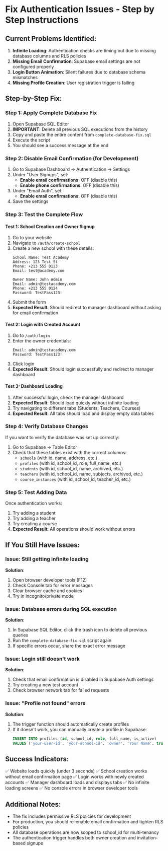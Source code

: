 # Fix Authentication Issues - Step by Step Instructions

## Current Problems Identified:
1. **Infinite Loading**: Authentication checks are timing out due to missing database columns and RLS policies
2. **Missing Email Confirmation**: Supabase email settings are not configured properly
3. **Login Button Animation**: Silent failures due to database schema mismatches
4. **Missing Profile Creation**: User registration trigger is failing

## Step-by-Step Fix:

### Step 1: Apply Complete Database Fix
1. Open Supabase SQL Editor
2. **IMPORTANT**: Delete all previous SQL executions from the history
3. Copy and paste the entire content from `complete-database-fix.sql`
4. Execute the script
5. You should see a success message at the end

### Step 2: Disable Email Confirmation (for Development)
1. Go to Supabase Dashboard → Authentication → Settings
2. Under "User Signups", set:
   - **Enable email confirmations**: OFF (disable this)
   - **Enable phone confirmations**: OFF (disable this)
3. Under "Email Auth", set:
   - **Enable email confirmations**: OFF (disable this)
4. Save the settings

### Step 3: Test the Complete Flow

#### Test 1: School Creation and Owner Signup
1. Go to your website
2. Navigate to `/auth/create-school`
3. Create a new school with these details:
   ```
   School Name: Test Academy
   Address: 123 Test St
   Phone: +213 555 0123
   Email: test@academy.com
   
   Owner Name: John Admin
   Email: admin@testacademy.com
   Phone: +213 555 0124
   Password: TestPass123!
   ```
4. Submit the form
5. **Expected Result**: Should redirect to manager dashboard without asking for email confirmation

#### Test 2: Login with Created Account
1. Go to `/auth/login`
2. Enter the owner credentials:
   ```
   Email: admin@testacademy.com
   Password: TestPass123!
   ```
3. Click login
4. **Expected Result**: Should login successfully and redirect to manager dashboard

#### Test 3: Dashboard Loading
1. After successful login, check the manager dashboard
2. **Expected Result**: Should load quickly without infinite loading
3. Try navigating to different tabs (Students, Teachers, Courses)
4. **Expected Result**: All tabs should load and display empty data tables

### Step 4: Verify Database Changes
If you want to verify the database was set up correctly:

1. Go to Supabase → Table Editor
2. Check that these tables exist with the correct columns:
   - `schools` (with id, name, address, etc.)
   - `profiles` (with id, school_id, role, full_name, etc.)
   - `students` (with id, school_id, name, archived, etc.)
   - `teachers` (with id, school_id, name, subjects, archived, etc.)
   - `course_instances` (with id, school_id, teacher_id, etc.)

### Step 5: Test Adding Data
Once authentication works:

1. Try adding a student
2. Try adding a teacher
3. Try creating a course
4. **Expected Result**: All operations should work without errors

## If You Still Have Issues:

### Issue: Still getting infinite loading
**Solution**: 
1. Open browser developer tools (F12)
2. Check Console tab for error messages
3. Clear browser cache and cookies
4. Try in incognito/private mode

### Issue: Database errors during SQL execution
**Solution**:
1. In Supabase SQL Editor, click the trash icon to delete all previous queries
2. Run the `complete-database-fix.sql` script again
3. If specific errors occur, share the exact error message

### Issue: Login still doesn't work
**Solution**:
1. Check that email confirmation is disabled in Supabase Auth settings
2. Try creating a new test account
3. Check browser network tab for failed requests

### Issue: "Profile not found" errors
**Solution**:
1. The trigger function should automatically create profiles
2. If it doesn't work, you can manually create a profile in Supabase:
   ```sql
   INSERT INTO profiles (id, school_id, role, full_name, is_active)
   VALUES ('your-user-id', 'your-school-id', 'owner', 'Your Name', true);
   ```

## Success Indicators:
✅ Website loads quickly (under 3 seconds)
✅ School creation works without email confirmation page
✅ Login works with newly created accounts
✅ Manager dashboard loads and displays tabs
✅ No infinite loading screens
✅ No console errors in browser developer tools

## Additional Notes:
- The fix includes permissive RLS policies for development
- For production, you should re-enable email confirmation and tighten RLS policies
- All database operations are now scoped to school_id for multi-tenancy
- The authentication trigger handles both owner creation and invitation-based signups
